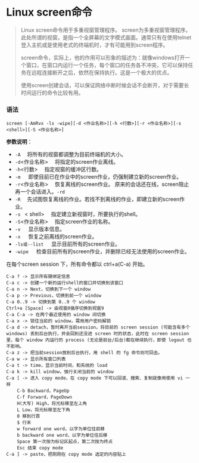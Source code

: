 # Linux screen命令

>Linux screen命令用于多重视窗管理程序。
>screen为多重视窗管理程序。此处所谓的视窗，是指一个全屏幕的文字模式画面。通常只有在使用telnet登入主机或是使用老式的终端机时，才有可能用到screen程序。
>
> screen命令，实际上，他的作用可以形象的描述为：就像windows打开一个窗口，在窗口内运行一个任务，每个窗口的任务各不冲突，它可以保持任务在远程连接断开之后，依然在保持执行。这是一个极大的优点。 
>
> 使用screen创建会话，可以保证网络中断时候会话不会断开，对于需要长时间运行的命令比较有用。 

### 语法

`screen [-AmRvx -ls -wipe][-d <作业名称>][-h <行数>][-r <作业名称>][-s <shell>][-S <作业名称>]`

**参数说明**：

- `-A` 　将所有的视窗都调整为目前终端机的大小。
- `-d`<作业名称> 　将指定的screen作业离线。
- `-h`<行数> 　指定视窗的缓冲区行数。
- `-m `　即使目前已在作业中的screen作业，仍强制建立新的screen作业。
- `-r`<作业名称> 　恢复离线的screen作业。  原来的会话还在线，screen阻止再一个会话进入。`-rd`
- `-R` 　先试图恢复离线的作业。若找不到离线的作业，即建立新的screen作业。
- `-s ` < shell> 　指定建立新视窗时，所要执行的shell。
- `-S`<作业名称> 　指定screen作业的名称。
- `-v `　显示版本信息。
- `-x `　恢复之前离线的screen作业。
- `-ls或--list `　显示目前所有的screen作业。
- `-wipe `　检查目前所有的screen作业，并删除已经无法使用的screen作业。

 在每个screen session 下，所有命令都以 ctrl+a(C-a) 开始。 

```
C-a ? -> 显示所有键绑定信息
C-a c -> 创建一个新的运行shell的窗口并切换到该窗口
C-a n -> Next，切换到下一个 window 
C-a p -> Previous，切换到前一个 window 
C-a 0..9 -> 切换到第 0..9 个 window
Ctrl+a [Space] -> 由视窗0循序切换到视窗9
C-a C-a -> 在两个最近使用的 window 间切换 
C-a x -> 锁住当前的 window，需用用户密码解锁
C-a d -> detach，暂时离开当前session，将目前的 screen session (可能含有多个 windows) 丢到后台执行，并会回到还没进 screen 时的状态，此时在 screen session 里，每个 window 内运行的 process (无论是前台/后台)都在继续执行，即使 logout 也不影响。 
C-a z -> 把当前session放到后台执行，用 shell 的 fg 命令则可回去。
C-a w -> 显示所有窗口列表
C-a t -> time，显示当前时间，和系统的 load 
C-a k -> kill window，强行关闭当前的 window
C-a [ -> 进入 copy mode，在 copy mode 下可以回滚、搜索、复制就像用使用 vi 一样
    C-b Backward，PageUp 
    C-f Forward，PageDown 
    H(大写) High，将光标移至左上角 
    L Low，将光标移至左下角 
    0 移到行首 
    $ 行末 
    w forward one word，以字为单位往前移 
    b backward one word，以字为单位往后移 
    Space 第一次按为标记区起点，第二次按为终点 
    Esc 结束 copy mode 
C-a ] -> paste，把刚刚在 copy mode 选定的内容贴上
```

